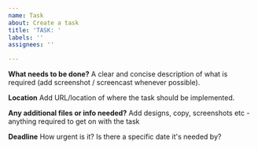 ```yaml
---
name: Task
about: Create a task
title: 'TASK: '
labels: ''
assignees: ''

---
```


**What needs to be done?**
A clear and concise description of what is required (add screenshot / screencast whenever possible).

**Location**
Add URL/location of where the task should be implemented.

**Any additional files or info needed?**
Add designs, copy, screenshots etc - anything required to get on with the task

**Deadline**
How urgent is it? Is there a specific date it's needed by?
